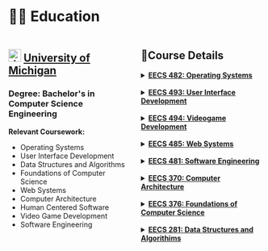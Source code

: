 # 👨‍🎓 Education

<div class="columns">
  <div class="column-left">
    <h2><img src="https://upload.wikimedia.org/wikipedia/commons/3/36/Michigan_Wolverines_Block_M.png?20150520011101" alt="drawing" width="25"/> 
    <a href="https://umich.edu/">University of Michigan </a></h2>
    <h3>Degree: Bachelor's in Computer Science Engineering </h3>
    <strong>Relevant Coursework:</strong> 
  <ul>
    <li>Operating Systems</li>
    <li>User Interface Development</li>
    <li>Data Structures and Algorithms</li>
    <li>Foundations of Computer Science</li>
    <li>Web Systems</li>
    <li>Computer Architecture</li>
    <li>Human Centered Software</li>
    <li>Video Game Development</li>
    <li>Software Engineering</li>
  </ul>
  </div>
  <div class="column-right">
    
## 📖Course Details
<details>
  <summary><strong style="color:rgb(240, 248, 255)"><a href="https://web.eecs.umich.edu/~harshavm/eecs482/syllabus.html">EECS 482: Operating Systems</a></strong></summary>
        <p>EECS 482 is an introductory course on operating systems at the senior undergraduate or first-year graduate level. The objective of the course is to teach the issues involved in the design and implementation of modern operating systems. </p>
        <ul>
            <li>Implement several modules that form much of the core functionality in modern operating systems</li>
            <li>Gain practical exposure to topics such as threads, virtual memory management, client-server systems, and file systems</li>
            <li>Assign homework questions that will be covered in the lab sections</li>
        </ul>
</details>
<br>

<details>
  <summary><strong style="color:rgb(240, 248, 255)"><a href="https://umich.instructure.com/courses/488395/assignments/syllabus">EECS 493: User Interface Development</a></strong></summary>
  <ul>
    <li>Gain practical experience with the design, implementation, and testing of user interfaces</li>
    <li>Present design methods, UI abstractions, and practical examples of tools and languages commonly used in UI development</li>
    <li>Focus on web development for UI creation</li>
    <li>Assume significant experience with object-oriented programming</li>
    <li>Benefit from experience with web technologies</li>
    <li>Cover core concepts and methods in web programming</li>
  </ul>
</details>
<br>

<details>
  <summary><strong style="color:rgb(240, 248, 255)"><a href="https://www.eecs494.com/">EECS 494: Videogame Development</a></strong></summary>
  <p>Through this course, students will gain hands-on experience in all aspects of game development, from initial design to final marketing and presentation, and will have the opportunity to showcase their work to a large audience. </p>
  <ul>
    <li>Implement small-to-medium sized digital games and interactive experiences using industry-standard techniques and technology, including Game Engines (Unity), Design Patterns, Shaders, and Basic Graphics Programming</li>
    <li>Design purposeful, engaging user experiences with elements such as interesting decisions, player guidance, "juice", positive/negative feedback loops, and MDA</li>
    <li>Practice non-engineering disciplines, such as art styles, artistic intent, audio, marketing, at a basic level in the creation of well-rounded products</li>
    <li>Carry out user testing and analysis of user feedback, incorporating iterative design process, weekly playtesting, bias reduction techniques, and analytics</li>
    <li>Work efficiently in teams of 2-5 using agile production methods and software, including project management software (JIRA), sprints, iterative design process, and version control</li>
    <li>Exhibit and market substantial software products to large crowds before public/commercial release</li>
  </ul>
</details>
<br>

<details>
  <summary><strong style="color:rgb(240, 248, 255)"><a href="https://eecs485.org/syllabus.html">EECS 485: Web Systems</a></strong></summary>
  <ul>
    <li>Design and implement a web application</li>
    <li>Balance the trade-offs between static pages, server-side dynamic pages and client-side dynamic pages</li>
    <li>Use JavaScript and asynchronous programming to invoke remote procedure calls in web user interfaces</li>
    <li>Use JSON for messaging and data exchange</li>
    <li>Design and implement a parallel program using processes, threads, and sockets</li>
    <li>Process web data using a parallel compute framework such as MapReduce</li>
    <li>Use IaaS and PaaS to scale a web application</li>
    <li>Balance the trade-offs of different distributed storage systems</li>
    <li>Design and implement a pipeline of MapReduce programs to build a web search inverted index</li>
    <li>Rank search results using text and link analysis</li>
    <li>Balance the trade-offs of different auction mechanisms for web ad sales</li>
    <li>Describe how web recommendations are made</li>
    <li>Describe the societal impact of web technology</li>
  </ul>
</details>
<br>

<details>
  <summary><strong style="color:rgb(240, 248, 255)"><a href="https://web.eecs.umich.edu/~weimerw/481/">EECS 481: Software Engineering</a></strong></summary>
  <p>Successful software projects require more than just technical expertise. Figuring out what the client wants, collaborating in a team, managing complexity, mitigating risks, staying on time and budget, and determining, under various constraints, when a product is "good enough" to be shipped are equally important topics that often have a significant human component. This course explores these issues broadly and covers the fundamentals of modern software engineering and analysis.</p>
  <p>This course focuses on software engineering and analysis. At a high level, the course is organized around five core topics:</p>
  <ul>
    <li>Measurement and Risk Overview</li>
    <li>Quality Assurance (especially testing)</li>
    <li>Software Defects</li>
    <li>Software Design</li>
    <li>Productivity at Scale (coding)</li>
  </ul>
</details>
<br>

<details>
  <summary><strong style="color:rgb(240, 248, 255)"><a href="https://eecs370.github.io/">EECS 370: Computer Architecture</a></strong></summary>
  <ul>
    <li>Understanding the basics of how computers execute programs</li>
    <li>Know the hardware building blocks which form the functional units of a computer</li>
    <li>Ability to describe computer hardware through diagrams, finite-state machines, and hardware simulators (expressed in programs written in the C programming language)</li>
    <li>Ability to create programs in a low-level language (expressed in Assembly language)</li>
  </ul>
</details>
<br>

<details>
  <summary><strong style="color:rgb(240, 248, 255)"><a href="https://eecs376.org/">EECS 376: Foundations of Computer Science</a></strong></summary>
  <ul>
    <li>Introduction to Computer Science theory, with applications</li>
    <li>Design and analysis of algorithms, including divide-and-conquer and dynamic programming</li>
    <li>Fundamentals of computability and complexity</li>
    <li>Identify what problems a computer cannot solve at all and what problems are unlikely to be efficiently solvable</li>
    <li>Apply approximations to computationally hard problems</li>
    <li>Introduction to randomness in computation</li>
    <li>Benefits of using randomness in algorithms and how to analyze randomized algorithms</li>
    <li>Applications of computational hardness to cryptography</li>
    <li>Specific algorithms essential to the internet</li>
  </ul>
</details>
<br>

<details>
  <summary><strong style="color:rgb(240, 248, 255)"><a href="https://eecs281staff.github.io/eecs281.org/#syllabus">EECS 281: Data Structures and Algorithims</a></strong></summary>
  <ul>
    <li>Introductory course in data structures and algorithms at the undergraduate level</li>
    <li>Presents a number of fundamental techniques to solve common programming problems</li>
    <li>Determines an abstract specification for a solution and examines one or more potential representations to implement the abstract specification</li>
    <li>Focuses on representations with significant advantages in time/space required to solve large problem instances</li>
    <li>Considers special cases of a general problem that admit particularly elegant solutions</li>
  </ul>
</details>
  </div>
</div>

<style>
.columns {
  display: flex;
}

.column-left {
  width: 50%;
}

.column-right {
  width: 50%;
}
.hover-text-bob:hover {
  color: red; /* Change the text color to red when it's hovered over */
  font-size: 20px; /* Increase the font size to 20px when it's hovered over */
  animation: bobbing 0.3s ease-in-out infinite; /* Add the bobbing animation */
}

@keyframes bobbing {
  0% { transform: translateY(0); }
  50% { transform: translateY(-10px); }
  100% { transform: translateY(0); }
}
</style>



